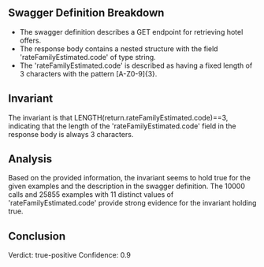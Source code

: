 ## Swagger Definition Breakdown
- The swagger definition describes a GET endpoint for retrieving hotel offers.
- The response body contains a nested structure with the field 'rateFamilyEstimated.code' of type string.
- The 'rateFamilyEstimated.code' is described as having a fixed length of 3 characters with the pattern [A-Z0-9]{3}.

## Invariant
The invariant is that LENGTH(return.rateFamilyEstimated.code)==3, indicating that the length of the 'rateFamilyEstimated.code' field in the response body is always 3 characters.

## Analysis
Based on the provided information, the invariant seems to hold true for the given examples and the description in the swagger definition. The 10000 calls and 25855 examples with 11 distinct values of 'rateFamilyEstimated.code' provide strong evidence for the invariant holding true.

## Conclusion
Verdict: true-positive
Confidence: 0.9
